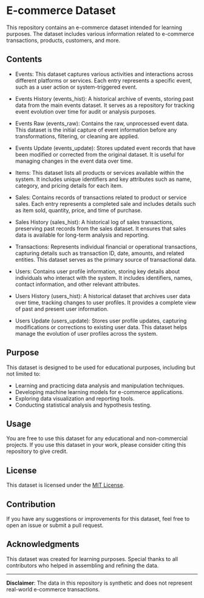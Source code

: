 # E-commerce Dataset

This repository contains an e-commerce dataset intended for learning purposes. The dataset includes various information related to e-commerce transactions, products, customers, and more.

## Contents

- Events: This dataset captures various activities and interactions across different platforms or services. Each entry represents a specific event, such as a user action or system-triggered event.

- Events History (events_hist): A historical archive of events, storing past data from the main events dataset. It serves as a repository for tracking event evolution over time for audit or analysis purposes.

- Events Raw (events_raw): Contains the raw, unprocessed event data. This dataset is the initial capture of event information before any transformations, filtering, or cleaning are applied.

- Events Update (events_update): Stores updated event records that have been modified or corrected from the original dataset. It is useful for managing changes in the event data over time.

- Items: This dataset lists all products or services available within the system. It includes unique identifiers and key attributes such as name, category, and pricing details for each item.

- Sales: Contains records of transactions related to product or service sales. Each entry represents a completed sale and includes details such as item sold, quantity, price, and time of purchase.

- Sales History (sales_hist): A historical log of sales transactions, preserving past records from the sales dataset. It ensures that sales data is available for long-term analysis and reporting.

- Transactions: Represents individual financial or operational transactions, capturing details such as transaction ID, date, amounts, and related entities. This dataset serves as the primary source of transactional data.

- Users: Contains user profile information, storing key details about individuals who interact with the system. It includes identifiers, names, contact information, and other relevant attributes.

- Users History (users_hist): A historical dataset that archives user data over time, tracking changes to user profiles. It provides a complete view of past and present user information.

- Users Update (users_update): Stores user profile updates, capturing modifications or corrections to existing user data. This dataset helps manage the evolution of user profiles across the system.

## Purpose

This dataset is designed to be used for educational purposes, including but not limited to:

- Learning and practicing data analysis and manipulation techniques.
- Developing machine learning models for e-commerce applications.
- Exploring data visualization and reporting tools.
- Conducting statistical analysis and hypothesis testing.

## Usage

You are free to use this dataset for any educational and non-commercial projects. If you use this dataset in your work, please consider citing this repository to give credit.

## License

This dataset is licensed under the [MIT License](LICENSE).

## Contribution

If you have any suggestions or improvements for this dataset, feel free to open an issue or submit a pull request.

## Acknowledgments

This dataset was created for learning purposes. Special thanks to all contributors who helped in assembling and refining the data.

---

**Disclaimer**: The data in this repository is synthetic and does not represent real-world e-commerce transactions.